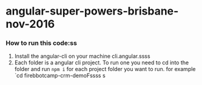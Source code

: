 # angular-super-powers-brisbane-nov-2016

### How to run this code:ss
1. Install the angular-cli on your machine cli.angular.ssss
2. Each folder is a angular cli project. To run one you need to cd into the folder and run `npm i` for each project folder you want to run. for example `cd firebbotcamp-crm-demoFssss
s
